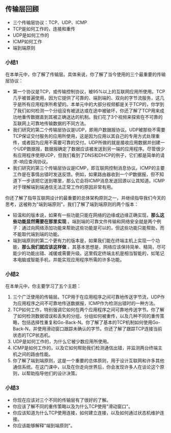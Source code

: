 ## 传输层回顾

- 三个传输层协议：TCP、UDP、ICMP
- TCP是如何工作的，连接和重传
- UDP是如何工作的
- ICMP如何工作
- 端到端原则



### 小结1

在本单元中，你了解了传输层。具体来说，你了解了当今使用的三个最重要的传输层协议：

- 第一个协议是TCP，或传输控制协议，被95%以上的互联网应用所使用。TCP几乎被普遍使用，因为它提供了可靠的、端到端的、双向的字节流服务，这几乎是所有应用程序所希望的。本单元中的大部分视频都是关于TCP的，你学到了我们如何检测一个分组没有被送达或在途中被破坏，你还了解了TCP用来成功地重传数据直到其被正确送达的机制。我们花了3个视频来探索在不可靠的互联网上可靠地传输数据的不同方法。
- 我们研究的第二个传输层协议是UDP，即用户数据报协议。UDP被那些不需要TCP保证交付服务的应用所使用，这是因为应用以其自己的专用方式处理重传，或者因为应用不需要可靠的交付。UDP所做的就是接收应用数据并创建一个UDP数据报，数据报确定了数据应该被发送到另一端的应用程序。尽管很少有应用程序使用UDP，但我们看到了DNS和DHCP的例子，它们都是简单的请求-响应查询协议。
- 我们研究的第三个传输层协议是ICMP，即互联网控制消息协议。ICMP的主要工作是在事情出错时发送反馈。例如，如果路由器收到一个IP数据报，但不知道下一步该把它送到哪里，那么它会将ICMP消息发送回源以让其知道。ICMP对于理解端到端通信无法正常工作的原因非常有用。

你还了解了指导互联网设计的最重要的总体架构原则之一，并继续指导我们今天的思考，这被称为"端到端原则"。我们了解了端到端原则的两个版本：

- 较温和的版本说，如果有一些功能只能在网络的边缘或边缘正确实现，**那么这些功能显然需要在那里实现** 。端到端的可靠文件传输和网络安全就是两个例子：通过向网络添加功能来帮助这些功能是可以的，但这些功能只能帮助，而不能取代端到端的功能。
- 端到端原则的第二个更有力的版本是，如果我们能在终端主机上实现一个功能，**那么我们就应该这样做** 。其基本思想是，网络应该保持简单、精简，尽可能少的功能出错、减缓或需要升级。这里假定终端主机是相当智能的，如笔记本电脑或智能手机，并能实现应用程序所需的许多功能。



### 小结2

在本单元中，你主要学习了五个主题：

1. 三个广泛使用的传输层。TCP用于在应用程序之间可靠地传送字节流，UDP作为应用程序之间不可靠地传送数据报，ICMP作为检测出错时的一种方法。
2. TCP如何工作，特别强调它如何在两个应用程序之间可靠地传送字节。你了解了如何检测数据错误和丢失的分组，分组如何被重传，以及几种不同的重传策略，包括选择性重复和Go-Back-N。你了解了基本的TCP机制如何使用Go-Back-N，并使用滑动窗口跟踪未确认的字节。你还了解了跟踪TCP连接当前状态的TCP状态机。
3. UDP是如何工作的，为什么它被少数应用所使用。
4. ICMP是如何工作的，以及它如何帮助我们检测通信出错，并监测两台终端主机之间的路由性能。
5. 你了解了端到端原则，这是一个重要的总体原则，用于设计互联网和许多其他通信系统。在这门课中，以及在你走向世界后，你会发现许多人在谈论这个原则，以帮助指导他们的设计决策。



### 小结3

- 你现在应该对三个不同的传输层有了很好的了解。
- 你应该了解不同的重传策略以及为什么TCP使用"滑动窗口"。
- 你应该知道为什么TCP使用连接，如何建立连接，以及如何通过状态机维护连接。
- 你应该能够解释"端到端原则"。

